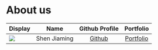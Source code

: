 # About us

Display |     Name     |            Github Profile            | Portfolio 
--------|:------------:|:------------------------------------:|:---------:
![](https://via.placeholder.com/100.png?text=Photo) | Shen Jiaming | [Github](https://github.com/Oshen27) | [Portfolio](docs/team/oshen27.md)
